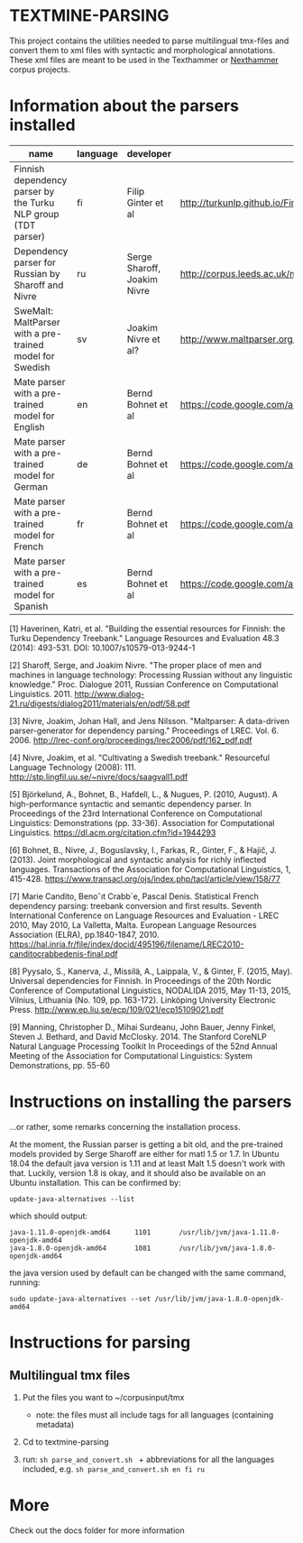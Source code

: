 TEXTMINE-PARSING
================


This project contains the utilities needed to parse multilingual tmx-files and convert them
to xml files with syntactic and morphological annotations. These xml files are meant to be used 
in the Texthammer or [Nexthammer](https://github.com/hrmJ/nexthammer) corpus projects.

Information about the parsers installed 
========================================


name                                                           | language | developer                   | url                                                       | reference       | additional information
---------------------------------------------------------------|----------|-----------------------------|-----------------------------------------------------------|-----------------|--------------------------------------------------
Finnish dependency parser by the  Turku NLP group (TDT parser) | fi       | Filip Ginter et al          | http://turkunlp.github.io/Finnish-dep-parser/             | [1]             | we are using the UD version, cf. [8].
Dependency parser for Russian by  Sharoff and Nivre            | ru       | Serge Sharoff, Joakim Nivre | http://corpus.leeds.ac.uk/mocky/                          | [2]             |
SweMalt:  MaltParser with a pre-trained model for Swedish      | sv       | Joakim Nivre et al?         | http://www.maltparser.org/mco/swedish_parser/swemalt.html | [3] +  [4]      | The parser was trained on the Swedish Treebank (Nivre et al., 2008) and the SUC PoS tagset with morphological features
Mate parser with a pre-trained model for English               | en       | Bernd Bohnet et al          | https://code.google.com/archive/p/mate-tools/             | [5] + [6]       |
Mate parser with a pre-trained model for German                | de       | Bernd Bohnet et al          | https://code.google.com/archive/p/mate-tools/             | [5] + [6]       |
Mate parser with a pre-trained model for French                | fr       | Bernd Bohnet et al          | https://code.google.com/archive/p/mate-tools/             | [5] + [6] + [7] |
Mate parser with a pre-trained model for Spanish               | es       | Bernd Bohnet et al          | https://code.google.com/archive/p/mate-tools/             | [5] + [6] + [9] | the Spanish parsing pipeline uses Stanford CoreNLP [https://stanfordnlp.github.io/CoreNLP/](https://stanfordnlp.github.io/CoreNLP/) for tokenization, cf. citation no [9].


[1] Haverinen, Katri, et al. "Building the essential resources for Finnish: the Turku Dependency Treebank." Language Resources and Evaluation 48.3 (2014): 493-531. DOI: 10.1007/s10579-013-9244-1

[2] Sharoff, Serge, and Joakim Nivre. "The proper place of men and machines in language technology: Processing Russian without any linguistic knowledge." Proc. Dialogue 2011, Russian Conference on Computational Linguistics. 2011. http://www.dialog-21.ru/digests/dialog2011/materials/en/pdf/58.pdf

[3] Nivre, Joakim, Johan Hall, and Jens Nilsson. "Maltparser: A data-driven parser-generator for dependency parsing." Proceedings of LREC. Vol. 6. 2006. http://lrec-conf.org/proceedings/lrec2006/pdf/162_pdf.pdf

[4] Nivre, Joakim, et al. "Cultivating a Swedish treebank." Resourceful Language Technology (2008): 111. http://stp.lingfil.uu.se/~nivre/docs/saagvall1.pdf

[5] Björkelund, A., Bohnet, B., Hafdell, L., & Nugues, P. (2010, August). A high-performance syntactic and semantic dependency parser. In Proceedings of the 23rd International Conference on Computational Linguistics: Demonstrations (pp. 33-36). Association for Computational Linguistics. https://dl.acm.org/citation.cfm?id=1944293

[6] Bohnet, B., Nivre, J., Boguslavsky, I., Farkas, R., Ginter, F., & Hajič, J. (2013). Joint morphological and syntactic analysis for richly inflected languages. Transactions of the Association for Computational Linguistics, 1, 415-428. https://www.transacl.org/ojs/index.php/tacl/article/view/158/77

[7] Marie Candito, Benoˆıt Crabb´e, Pascal Denis. Statistical French dependency parsing: treebank conversion and first results. Seventh International Conference on Language Resources and Evaluation - LREC 2010, May 2010, La Valletta, Malta. European Language Resources Association (ELRA), pp.1840-1847, 2010. https://hal.inria.fr/file/index/docid/495196/filename/LREC2010-canditocrabbedenis-final.pdf

[8] Pyysalo, S., Kanerva, J., Missilä, A., Laippala, V., & Ginter, F. (2015, May). Universal dependencies for Finnish. In Proceedings of the 20th Nordic Conference of Computational Linguistics, NODALIDA 2015, May 11-13, 2015, Vilnius, Lithuania (No. 109, pp. 163-172). Linköping University Electronic Press. http://www.ep.liu.se/ecp/109/021/ecp15109021.pdf

[9] Manning, Christopher D., Mihai Surdeanu, John Bauer, Jenny Finkel, Steven J. Bethard, and David McClosky. 2014. The Stanford CoreNLP Natural Language Processing Toolkit In Proceedings of the 52nd Annual Meeting of the Association for Computational Linguistics: System Demonstrations, pp. 55-60


Instructions on installing the parsers
======================================

...or rather, some remarks concerning the installation process.


At the moment, the Russian parser is getting a bit old, and the pre-trained
models provided by Serge Sharoff are either for matl 1.5 or 1.7. In 
Ubuntu 18.04 the default java version is 1.11 and at least Malt 1.5
doesn't work with that. Luckily, version 1.8 is okay, and it should
also be available on an Ubuntu installation. This can be confirmed
by:

```
update-java-alternatives --list
```

which should output:


    java-1.11.0-openjdk-amd64      1101       /usr/lib/jvm/java-1.11.0-openjdk-amd64
    java-1.8.0-openjdk-amd64       1081       /usr/lib/jvm/java-1.8.0-openjdk-amd64

the java version used by default can be changed with the same command, running:

```
sudo update-java-alternatives --set /usr/lib/jvm/java-1.8.0-openjdk-amd64
```

Instructions for parsing
========================

Multilingual tmx files
----------------------

1. Put the files you want to ~/corpusinput/tmx
    - note: the files must all include <textdef> tags for all languages (containing metadata)

2. Cd to textmine-parsing

3. run: `sh parse_and_convert.sh ` + abbreviations for all the languages included, e.g. `sh parse_and_convert.sh en fi ru`



More
====

Check out the docs folder for more information
